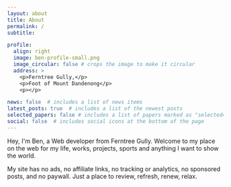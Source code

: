 ```yaml
---
layout: about
title: About
permalink: /
subtitle:

profile:
  align: right
  image: ben-profile-small.png
  image_circular: false # crops the image to make it circular
  address: >
    <p>Ferntree Gully,</p>
    <p>Foot of Mount Dandenong</p>
    <p></p>

news: false  # includes a list of news items
latest_posts: true  # includes a list of the newest posts
selected_papers: false # includes a list of papers marked as "selected={true}"
social: false  # includes social icons at the bottom of the page
---
```


Hey, I'm Ben, a Web developer from Ferntree Gully. Welcome to my place on the web for my life, works, projects, sports and anything I want to show the world.

My site has no ads, no affiliate links, no tracking or analytics, no sponsored posts, and no paywall. Just a place to review, refresh, renew, relax. 
